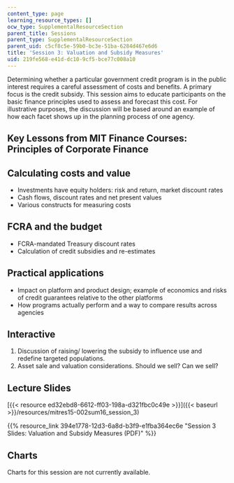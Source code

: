 ```yaml
---
content_type: page
learning_resource_types: []
ocw_type: SupplementalResourceSection
parent_title: Sessions
parent_type: SupplementalResourceSection
parent_uid: c5cf8c5e-59b0-bc3e-51ba-6284d467e6d6
title: 'Session 3: Valuation and Subsidy Measures'
uid: 219fe568-e41d-dc10-9cf5-bce77c008a10
---
```


Determining whether a particular government credit program is in the public interest requires a careful assessment of costs and benefits. A primary focus is the credit subsidy. This session aims to educate participants on the basic finance principles used to assess and forecast this cost. For illustrative purposes, the discussion will be based around an example of how each facet shows up in the planning process of one agency.

Key Lessons from MIT Finance Courses: Principles of Corporate Finance
---------------------------------------------------------------------

Calculating costs and value
---------------------------

*   Investments have equity holders: risk and return, market discount rates
*   Cash flows, discount rates and net present values
*   Various constructs for measuring costs

FCRA and the budget
-------------------

*   FCRA-mandated Treasury discount rates
*   Calculation of credit subsidies and re-estimates

Practical applications
----------------------

*   Impact on platform and product design; example of economics and risks of credit guarantees relative to the other platforms
*   How programs actually perform and a way to compare results across agencies

Interactive
-----------

1.  Discussion of raising/ lowering the subsidy to influence use and redefine targeted populations.
2.  Asset sale and valuation considerations. Should we sell? Can we sell?

Lecture Slides
--------------

[{{< resource ed32ebd8-6612-ff03-198a-d321fbc0c49e >}}]({{< baseurl >}}/resources/mitres15-002sum16_session_3)

{{% resource_link 394e1778-12d3-6a8d-b3f9-e1fba364ec6e "Session 3 Slides: Valuation and Subsidy Measures (PDF)" %}}

Charts
------

Charts for this session are not currently available.